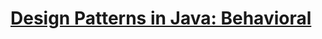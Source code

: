 # [Design Patterns in Java: Behavioral](https://app.pluralsight.com/library/courses/design-patterns-java-behavioral/table-of-contents)
